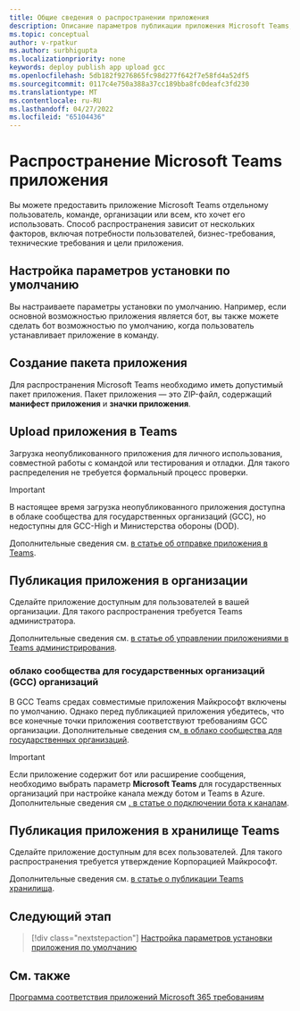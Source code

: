 ```yaml
---
title: Общие сведения о распространении приложения
description: Описание параметров публикации приложения Microsoft Teams, отправки приложения и GCC.
ms.topic: conceptual
author: v-rpatkur
ms.author: surbhigupta
ms.localizationpriority: none
keywords: deploy publish app upload gcc
ms.openlocfilehash: 5db182f9276865fc98d277f642f7e58fd4a52df5
ms.sourcegitcommit: 0117c4e750a388a37cc189bba8fc0deafc3fd230
ms.translationtype: MT
ms.contentlocale: ru-RU
ms.lasthandoff: 04/27/2022
ms.locfileid: "65104436"
---
```

# <a name="distribute-your-microsoft-teams-app"></a>Распространение Microsoft Teams приложения

Вы можете предоставить приложение Microsoft Teams отдельному пользователь, команде, организации или всем, кто хочет его использовать. Способ распространения зависит от нескольких факторов, включая потребности пользователей, бизнес-требования, технические требования и цели приложения.

## <a name="configure-default-install-options"></a>Настройка параметров установки по умолчанию

Вы настраиваете параметры установки по умолчанию. Например, если основной возможностью приложения является бот, вы также можете сделать бот возможностью по умолчанию, когда пользователь устанавливает приложение в команду.

## <a name="create-your-app-package"></a>Создание пакета приложения

Для распространения Microsoft Teams необходимо иметь допустимый пакет приложения.  Пакет приложения — это ZIP-файл, содержащий **манифест приложения** и **значки приложения**.

## <a name="upload-your-app-in-teams"></a>Upload приложения в Teams

Загрузка неопубликованного приложения для личного использования, совместной работы с командой или тестирования и отладки. Для такого распределения не требуется формальный процесс проверки.

> [!IMPORTANT]
> В настоящее время загрузка неопубликованного приложения доступна в облаке сообщества для государственных организаций (GCC), но недоступны для GCC-High и Министерства обороны (DOD).

Дополнительные сведения см. [в статье об отправке приложения в Teams](apps-upload.md).

## <a name="publish-your-app-to-your-org"></a>Публикация приложения в организации

Сделайте приложение доступным для пользователей в вашей организации. Для такого распространения требуется Teams администратора.

Дополнительные сведения см. [в статье об управлении приложениями в Teams администрирования](/MicrosoftTeams/manage-apps?toc=%2Fmicrosoftteams%2Fplatform%2Ftoc.json&bc=%2FMicrosoftTeams%2Fbreadcrumb%2Ftoc.json).

### <a name="government-community-cloud-gcc-organizations"></a>облако сообщества для государственных организаций (GCC) организаций

В GCC Teams средах совместимые приложения Майкрософт включены по умолчанию. Однако перед публикацией приложения убедитесь, что все конечные точки приложения соответствуют требованиям GCC организации. Дополнительные сведения см[. в облако сообщества для государственных организаций](../app-fundamentals-overview.md#government-community-cloud).

> [!IMPORTANT]
>Если приложение содержит бот или расширение сообщения, необходимо выбрать параметр **Microsoft Teams** для государственных организаций при настройке канала между ботом и Teams в Azure. Дополнительные сведения см [. в статье о подключении бота к каналам](/azure/bot-service/bot-service-manage-channels?view=azure-bot-service-4.0&preserve-view=true).

## <a name="publish-your-app-to-the-teams-store"></a>Публикация приложения в хранилище Teams

Сделайте приложение доступным для всех пользователей. Для такого распространения требуется утверждение Корпорацией Майкрософт.

Дополнительные сведения см. [в статье о публикации Teams хранилища](~/concepts/deploy-and-publish/appsource/publish.md).

## <a name="next-step"></a>Следующий этап

> [!div class="nextstepaction"]
> [Настройка параметров установки приложения по умолчанию](~/concepts/deploy-and-publish/add-default-install-scope.md)

## <a name="see-also"></a>См. также

[Программа соответствия приложений Microsoft 365 требованиям](/microsoft-365-app-certification/overview)
